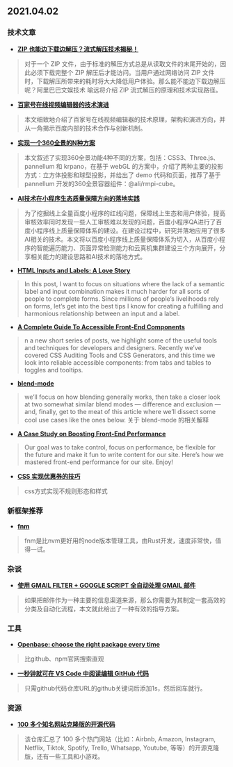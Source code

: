 
## 2021.04.02

### 技术文章

+ **[ZIP 也能边下载边解压？流式解压技术揭秘！](https://segmentfault.com/a/1190000023948432)**

>  对于一个 ZIP 文件，由于标准的解压方式总是从读取文件的末尾开始的，因此必须下载完整个 ZIP 解压后才能访问。当用户通过网络访问 ZIP 文件时，下载解压所带来的耗时将大大降低用户体验。那么能不能边下载边解压呢？阿里巴巴文娱技术 喻远将介绍 ZIP 流式解压的原理和技术实现路径。


+ **[百家号在线视频编辑器的技术演进](https://segmentfault.com/a/1190000039758279)**


>  本文细致地介绍了百家号在线视频编辑器的技术原理，架构和演进方向，并从一角揭示百度内部的技术合作与创新机制。


+ **[实现一个360全景的N种方案](https://developer.aliyun.com/article/783218?spm=a2c6h.12873581.0.dArticle783218.359178c5lC4tq7&groupCode=alibabaf2e)**


>  本文叙述了实现360全景功能4种不同的方案，包括：CSS3、Three.js、pannellum 和 krpano，在基于 webGL 的方案中，介绍了两种主要的投影方式：立方体投影和球型投影，并给出了 demo 代码和页面，推荐了基于 pannellum 开发的360全景容器组件：@ali/rmpi-cube。


+ **[AI技术在小程序生态质量保障方向的落地实践](https://mp.weixin.qq.com/s/NPgGtw3pfRZWyRofDTDcpg)**


> 为了挖掘线上全量百度小程序的红线问题，保障线上生态和用户体验，提高审核效率同时发现一些人工审核难以发现的问题，百度小程序QA进行了百度小程序线上质量保障体系的建设。在建设过程中，研究并落地应用了很多AI相关的技术。本文将以百度小程序线上质量保障体系为切入，从百度小程序的智能遍历能力、页面异常检测能力和云真机集群建设三个方向展开，分享相关能力的建设思路和AI技术的落地方式。

+ **[HTML Inputs and Labels: A Love Story](https://css-tricks.com/html-inputs-and-labels-a-love-story/)**


>  In this post, I want to focus on situations where the lack of a semantic label and input combination makes it much harder for all sorts of people to complete forms. Since millions of people’s livelihoods rely on forms, let’s get into the best tips I know for creating a fulfilling and harmonious relationship between an input and a label.


+ **[A Complete Guide To Accessible Front-End Components](https://www.smashingmagazine.com/2021/03/complete-guide-accessible-front-end-components/)**


> n a new short series of posts, we highlight some of the useful tools and techniques for developers and designers. Recently we’ve covered CSS Auditing Tools and CSS Generators, and this time we look into reliable accessible components: from tabs and tables to toggles and tooltips.


+ **[blend-mode](https://css-tricks.com/taming-blend-modes-difference-and-exclusion/)**


> we’ll focus on how blending generally works, then take a closer look at two somewhat similar blend modes — difference and exclusion — and, finally, get to the meat of this article where we’ll dissect some cool use cases like the ones below. 关于 blend-mode 的相关解释

+ **[A Case Study on Boosting Front-End Performance](https://css-tricks.com/case-study-boosting-front-end-performance)**


> Our goal was to take control, focus on performance, be flexible for the future and make it fun to write content for our site. Here’s how we mastered front-end performance for our site. Enjoy!


+ **[CSS 实现优惠券的技巧](https://juejin.cn/post/6945023989555134494)**


> css方式实现不规则形态和样式

### 新框架推荐

+ **[fnm](https://github.com/Schniz/fnm)**

> fnm是比nvm更好用的node版本管理工具，由Rust开发，速度非常快，值得一试。

### 杂谈

+ **[使用 GMAIL FILTER + GOOGLE SCRIPT 全自动处理 GMAIL 邮件](https://miao.hu/2021/03/28/gmail-automation)**

> 如果把邮件作为一种主要的信息渠道来源，那么你需要为其制定一套高效的分类及自动化流程，本文就此给出了一种有效的指导方案。


### 工具


+ **[Openbase: choose the right package every time](https://openbase.com/categories/js/best-nodejs-compression-libraries?orderBy=RECOMMENDED&)**

>  比github、npm官网搜索直观

+ **[一秒钟就可在 VS Code 中阅读编辑 GitHub 代码](https://github.com/conwnet/github1s)**

> 只需github代码仓库URL的github关键词后添加1s，然后回车就行。

### 资源

+ **[100 多个知名网站克隆版的开源代码](https://github.com/GorvGoyl/clone-wars)**

> 该仓库汇总了 100 多个热门网站（比如：Airbnb, Amazon, Instagram, Netflix, Tiktok, Spotify, Trello, Whatsapp, Youtube, 等等）的开源克隆版，还有一些工具和小游戏。
